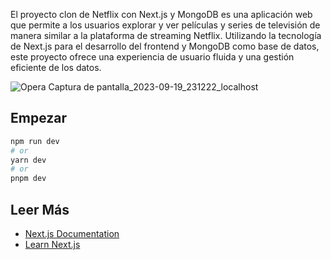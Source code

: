 
El proyecto clon de Netflix con Next.js y MongoDB es una aplicación web que permite a los usuarios explorar y ver películas y series de televisión de manera similar a la plataforma de streaming Netflix. Utilizando la tecnología de Next.js para el desarrollo del frontend y MongoDB como base de datos, este proyecto ofrece una experiencia de usuario fluida y una gestión eficiente de los datos.

![Opera Captura de pantalla_2023-09-19_231222_localhost](https://github.com/josseLara/clone-netflix/assets/99273526/003ba253-937f-4bf1-a30d-db40deaa7845)

## Empezar


```bash
npm run dev
# or
yarn dev
# or
pnpm dev
```


## Leer Más

- [Next.js Documentation](https://nextjs.org/docs) 
- [Learn Next.js](https://nextjs.org/learn) 

